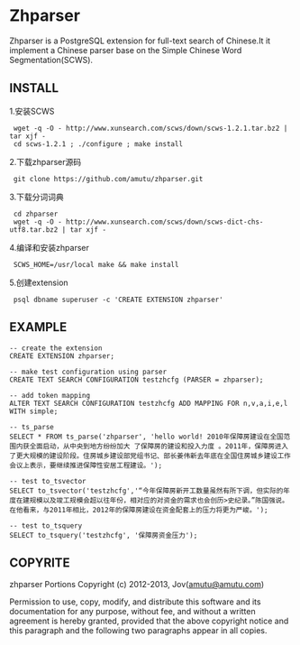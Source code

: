 Zhparser
========

Zhparser is a PostgreSQL extension for full-text search of Chinese.It it implement a Chinese parser base on 
the Simple Chinese Word Segmentation(SCWS).

INSTALL
-------
1.安装SCWS
```
 wget -q -O - http://www.xunsearch.com/scws/down/scws-1.2.1.tar.bz2 | tar xjf -
 cd scws-1.2.1 ; ./configure ; make install
```
2.下载zhparser源码
```
 git clone https://github.com/amutu/zhparser.git
```
3.下载分词词典
```
 cd zhparser
 wget -q -O - http://www.xunsearch.com/scws/down/scws-dict-chs-utf8.tar.bz2 | tar xjf -
```
4.编译和安装zhparser
```
 SCWS_HOME=/usr/local make && make install
```
5.创建extension
```
 psql dbname superuser -c 'CREATE EXTENSION zhparser'
```
EXAMPLE
-------
```
-- create the extension
CREATE EXTENSION zhparser;

-- make test configuration using parser
CREATE TEXT SEARCH CONFIGURATION testzhcfg (PARSER = zhparser);

-- add token mapping
ALTER TEXT SEARCH CONFIGURATION testzhcfg ADD MAPPING FOR n,v,a,i,e,l WITH simple;

-- ts_parse
SELECT * FROM ts_parse('zhparser', 'hello world! 2010年保障房建设在全国范围内获全面启动，从中央到地方纷纷加大 了保障房的建设和投入力度 。2011年，保障房进入了更大规模的建设阶段。住房城乡建设部党组书记、部长姜伟新去年底在全国住房城乡建设工作会议上表示，要继续推进保障性安居工程建设。');

-- test to_tsvector
SELECT to_tsvector('testzhcfg','“今年保障房新开工数量虽然有所下调，但实际的年度在建规模以及竣工规模会超以往年份，相对应的对资金的需求也会创历>史纪录。”陈国强说。在他看来，与2011年相比，2012年的保障房建设在资金配套上的压力将更为严峻。');

-- test to_tsquery
SELECT to_tsquery('testzhcfg', '保障房资金压力');
```

COPYRITE
--------

zhparser
Portions Copyright (c) 2012-2013, Jov(amutu@amutu.com)

Permission to use, copy, modify, and distribute this software and its documentation for any purpose, without fee, and without a written agreement is hereby granted, provided that the above copyright notice and this paragraph and the following two paragraphs appear in all copies.
